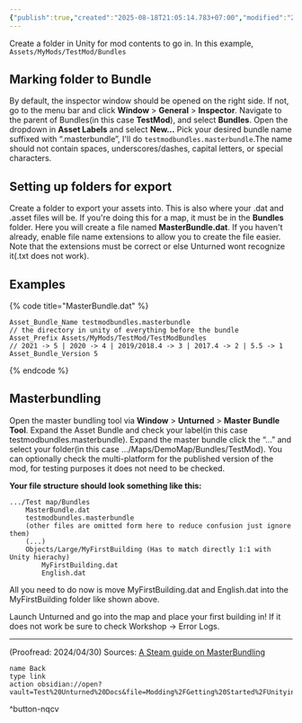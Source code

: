 ```yaml
---
{"publish":true,"created":"2025-08-18T21:05:14.783+07:00","modified":"2025-08-18T21:32:58.771+07:00","cssclasses":""}
---
```


Create a folder in Unity for mod contents to go in. In this example, `Assets/MyMods/TestMod/Bundles`
## Marking folder to Bundle
By default, the inspector window should be opened on the right side. If not, go to the menu bar and click **Window** > **General** > **Inspector**.
Navigate to the parent of Bundles(in this case **TestMod**), and select **Bundles**. Open the dropdown in **Asset Labels** and select **New...** Pick your desired bundle name suffixed with “.masterbundle”, I'll do `testmodbundles.masterbundle`.The name should not contain spaces, underscores/dashes, capital letters, or special characters.
## Setting up folders for export
Create a folder to export your assets into. This is also where your .dat and .asset files will be. If you're doing this for a map, it must be in the **Bundles** folder. Here you will create a file named **MasterBundle.dat**. If you haven't already, enable file name extensions to allow you to create the file easier. Note that the extensions must be correct or else Unturned wont recognize it(.txt does not work).

## Examples

{% code title="MasterBundle.dat" %}
```
Asset_Bundle_Name testmodbundles.masterbundle 
// the directory in unity of everything before the bundle
Asset_Prefix Assets/MyMods/TestMod/TestModBundles
// 2021 -> 5 | 2020 -> 4 | 2019/2018.4 -> 3 | 2017.4 -> 2 | 5.5 -> 1
Asset_Bundle_Version 5
```
{% endcode %}

## Masterbundling

Open the master bundling tool via **Window** > **Unturned** > **Master Bundle Tool**. Expand the Asset Bundle and check your label(in this case testmodbundles.masterbundle). Expand the master bundle click the “…” and select your folder(in this case …/Maps/DemoMap/Bundles/TestMod). You can optionally check the multi-platform for the published version of the mod, for testing purposes it does not need to be checked.

**Your file structure should look something like this:**

```
.../Test map/Bundles
    MasterBundle.dat
    testmodbundles.masterbundle
    (other files are omitted form here to reduce confusion just ignore them)
    (...)
    Objects/Large/MyFirstBuilding (Has to match directly 1:1 with Unity hierachy)
        MyFirstBuilding.dat
        English.dat
```

All you need to do now is move MyFirstBuilding.dat and English.dat into the MyFirstBuilding folder like shown above.

Launch Unturned and go into the map and place your first building in! If it does not work be sure to check Workshop -> Error Logs.&#x20;

---
(Proofread: 2024/04/30)
Sources: [A Steam guide on MasterBundling](https://steamcommunity.com/sharedfiles/filedetails/?id=2976338845)

```button
name Back
type link
action obsidian://open?vault=Test%20Unturned%20Docs&file=Modding%2FGetting%20Started%2FUnitying%20an%20asset
```
^button-nqcv